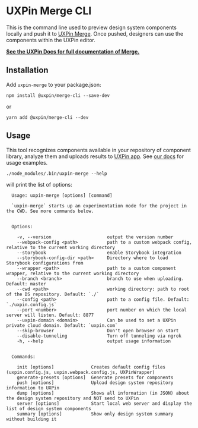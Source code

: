 # UXPin Merge CLI

This is the command line used to preview design system components locally and push it to [UXPin Merge](https://www.uxpin.com/merge). Once pushed, designers can use the components within the UXPin editor.

**[See the UXPin Docs for full documentation of Merge.](https://www.uxpin.com/docs/merge)**

## Installation

Add `uxpin-merge` to your package.json:

```
npm install @uxpin/merge-cli --save-dev
```

or

```
yarn add @uxpin/merge-cli --dev
```

## Usage

This tool recognizes components available in your repository of component library, analyze them and uploads results to [UXPin app](https://uxpin.com/merge). See [our docs](https://www.uxpin.com/docs/merge/cli-tool) for usage examples.

```
./node_modules/.bin/uxpin-merge --help
```

will print the list of options:

```
  Usage: uxpin-merge [options] [command]

  `uxpin-merge` starts up an experimentation mode for the project in the CWD. See more commands below.


  Options:

    -v, --version                     output the version number
    --webpack-config <path>           path to a custom webpack config, relative to the current working directory
    --storybook                       enable Storybook integration
    --storybook-config-dir <path>     Directory where to load Storybook configurations from
    --wrapper <path>                  path to a custom component wrapper, relative to the current working directory
    --branch <branch>                 branch to use when uploading. Default: master
    --cwd <path>                      working directory: path to root of the DS repository. Default: `./`
    --config <path>                   path to a config file. Default: `./uxpin.config.js`
    --port <number>                   port number on which the local server will listen. Default: 8877
    --uxpin-domain <domain>           Can be used to set a UXPin private cloud domain. Default: `uxpin.com`
    --skip-browser                    Don't open browser on start
    --disable-tunneling               Turn off tunneling via ngrok
    -h, --help                        output usage information


  Commands:

    init [options]              Creates default config files (uxpin.config.js, uxpin.webpack.config.js, UXPinWrapper)
    generate-presets [options]  Generate presets for components
    push [options]              Upload design system repository information to UXPin
    dump [options]              Shows all information (in JSON) about the design system repository and NOT send to UXPin
    server [options]            Start local web server and display the list of design system components
    summary [options]           Show only design system summary without building it
```
